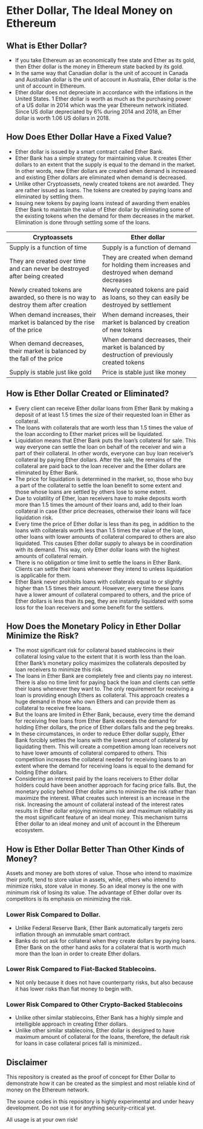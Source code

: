 # Ether Dollar, The Ideal Money on Ethereum

## What is Ether Dollar?
* If you take Ethereum as an economically free state and Ether as its gold, then Ether dollar is the money in Ethereum state backed by its gold.
* In the same way that Canadian dollar is the unit of account in Canada and Australian dollar is the unit of account in Australia, Ether dollar is the unit of account in Ethereum.
* Ether dollar does not depreciate in accordance with the inflations in the United States. 1 Ether dollar is worth as much as the purchasing power of a US dollar in 2014 which was the year Ethereum network initiated. Since US dollar depreciated by 6% during 2014 and 2018, an Ether dollar is worth 1.06 US dollars in 2018.

## How Does Ether Dollar Have a Fixed Value?
* Ether dollar is issued by a smart contract called Ether Bank.
* Ether Bank has a simple strategy for maintaining value. It creates Ether dollars to an extent that the supply is equal to the demand in the market. In other words, new Ether dollars are created when demand is increased and existing Ether dollars are eliminated when demand is decreased.
* Unlike other Cryptoassets, newly created tokens are not awarded. They are rather issued as loans. The tokens are created by paying loans and eliminated by settling them.
* Issuing new tokens by paying loans instead of awarding them enables Ether Bank to maintain the value of Ether dollar by eliminating some of the existing tokens when the demand for them decreases in the market. Elimination is done through settling some of the loans.



| Cryptoassets | Ether dollar |
| ------------ | ------------ |
| Supply is a function of time | Supply is a function of demand |
| They are created over time and can never be destroyed after being created | They are created when demand for holding them increases and destroyed when demand decreases |
| Newly created tokens are awarded, so there is no way to destroy them after creation | Newly created tokens are paid as loans, so they can easily be destroyed by settlement |
| When demand increases, their market is balanced by the rise of the price | When demand increases, their market is balanced by creation of new tokens |
| When demand decreases, their market is balanced by the fall of the price | When demand decreases, their market is balanced by destruction of previously created tokens |
| Supply is stable just like gold | Price is stable just like money |



## How is Ether Dollar Created or Eliminated?
* Every client can receive Ether dollar loans from Ether Bank by making a deposit of at least 1.5 times the size of their requested loan in Ether as collateral.
* The loans with collaterals that are worth less than 1.5 times the value of the loan according to Ether market prices will be liquidated.
* Liquidation means that Ether Bank puts the loan’s collateral for sale. This way everyone can settle the loan on behalf of the receiver and win a part of their collateral. In other words, everyone can buy loan receiver’s collateral by paying Ether dollars. After the sale, the remains of the collateral are paid back to the loan receiver and the Ether dollars are eliminated by Ether Bank. 
* The price for liquidation is determined in the market, so, those who buy a part of the collateral to settle the loan benefit to some extent and those whose loans are settled by others lose to some extent.
* Due to volatility of Ether, loan receivers have to make deposits worth more than 1.5 times the amount of their loans and, add to their loan collateral in case Ether price decreases, otherwise their loans will face liquidation risk.
* Every time the price of Ether dollar is less than its peg, in addition to the loans with collaterals worth less than 1.5 times the value of the loan, other loans with lower amounts of collateral compared to others are also liquidated. This causes Ether dollar supply to always be in coordination with its demand. This way, only Ether dollar loans with the highest amounts of  collateral remain. 
* There is no obligation or time limit to settle the loans in Ether Bank. Clients can settle their loans whenever they intend to unless liquidation is applicable for them.
* Ether Bank never prohibits loans with collaterals equal to or slightly higher than 1.5 times their amount. However, every time these loans have a lower amount of collateral compared to others, and the price of Ether dollars is less than its peg, they are instantly liquidated with some loss for the loan receivers and some benefit for the settlers.

## How Does the Monetary Policy in Ether Dollar Minimize the Risk?
* The most significant risk for collateral based stablecoins is their collateral losing value to the extent that it is worth less than the loan. Ether Bank’s monetary policy maximizes the collaterals deposited by loan receivers to minimize this risk.
* The loans in Ether Bank are completely free and clients pay no interest. There is also no time limit for paying back the loan and clients can settle their loans whenever they want to. The only requirement for receiving a loan is providing enough Ethers as collateral. This approach creates a huge demand in those who own Ethers and can provide them as collateral to receive free loans.
* But the loans are limited in Ether Bank, because, every time the demand for receiving free loans from Ether Bank exceeds the demand for holding Ether dollars, the price of Ether dollars falls and the peg breaks.
* In these circumstances, in order to reduce Ether dollar supply, Ether Bank forcibly settles the loans with the lowest amount of collateral by liquidating them. This will create a competition among loan receivers not to have lower amounts of collateral compared to others. This competition increases the collateral needed for receiving loans to an extent where the demand for receiving loans is equal to the demand for holding Ether dollars.
* Considering an interest paid by the loans receivers to Ether dollar holders could have been another approach for facing price falls. But, the monetary policy behind Ether dollar aims to minimize the risk rather than maximize the interest. What creates such interest is an increase in the risk. Increasing the amount of collateral instead of the interest rates results in Ether dollar enjoying minimum risk and maximum reliability as the most significant feature of an ideal money. This mechanism turns Ether dollar to an ideal money and unit of account in the Ethereum ecosystem.

## How is Ether Dollar Better Than Other Kinds of Money?
Assets and money are both stores of value. Those who intend to maximize their profit, tend to store value in assets, while, others who intend to minimize risks, store value in money. So an ideal money is the one with minimum risk of losing its value. The advantage of Ether dollar over its competitors is its emphasis on minimizing the risk.

### Lower Risk Compared to Dollar.
* Unlike Federal Reserve Bank, Ether Bank automatically targets zero inflation through an immutable smart contract.
* Banks do not ask for collateral when they create dollars by paying loans. Ether Bank on the other hand asks for a collateral that is worth much more than the loan in order to create Ether dollars.

### Lower Risk Compared to Fiat-Backed Stablecoins.
* Not only because it does not have counterparty risks, but also because it has lower risks than fiat money to begin with.  

### Lower Risk Compared to Other Crypto-Backed Stablecoins
* Unlike other similar stablecoins, Ether Bank has a highly simple and intelligible approach in creating Ether dollars.
* Unlike other similar stablecoins, Ether dollar is designed to have maximum amount of collateral for the loans, therefore, the default risk for loans in case collateral prices fall is minimized.. 

## Disclaimer
This repository is created as the proof of concept for Ether Dollar to demonstrate how it can be created as the simplest and most reliable kind of money  on the Ethereum network.

The source codes in this repository is highly experimental and under heavy development. Do not use it for anything security-critical yet. 

All usage is at your own risk!
